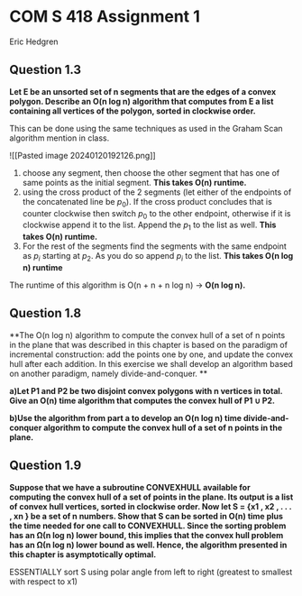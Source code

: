 # COM S 418 Assignment 1
Eric Hedgren

## Question 1.3
**Let E be an unsorted set of n segments that are the edges of a convex 
polygon. Describe an O(n log n) algorithm that computes from E a list 
containing all vertices of the polygon, sorted in clockwise order.**

This can be done using the same techniques as used in the Graham Scan algorithm mention in class. 

![[Pasted image 20240120192126.png]]
1. choose any segment, then choose the other segment that has one of same points as the initial segment. **This takes O(n) runtime.**
2. using the cross product of the 2 segments (let either of the endpoints of the concatenated line be $p_0$). If the cross product concludes that is counter clockwise then switch $p_0$ to the other endpoint, otherwise if it is clockwise append it to the list. Append the $p_1$ to the list as well. **This takes O(n) runtime.**
3. For the rest of the segments find the segments with the same endpoint as $p_i$ starting at $p_2$. As you do so append $p_i$ to the list. **This takes O(n log n) runtime**

The runtime of this algorithm is O(n + n + n log n) $\rightarrow$ **O(n log n).**

## Question 1.8
**The O(n log n) algorithm to compute the convex hull of a set of n points 
in the plane that was described in this chapter is based on the paradigm 
of incremental construction: add the points one by one, and update the 
convex hull after each addition. In this exercise we shall develop an 
algorithm based on another paradigm, namely divide-and-conquer. **

**a)Let P1 and P2 be two disjoint convex polygons with n vertices in total. 
    Give an O(n) time algorithm that computes the convex hull of 
    P1  $\cup$ P2.**




**b)Use the algorithm from part a to develop an O(n log n) time divide-and- 
    conquer algorithm to compute the convex hull of a set of n points in 
    the plane.**



## Question 1.9
**Suppose that we have a subroutine CONVEXHULL available for computing the convex hull of a set of points in the plane. Its output is a list of convex hull vertices, sorted in clockwise order. Now let S = {x1 , x2 , . . . , xn } be a set of n numbers. Show that S can be sorted in O(n) time plus the time needed for one call to CONVEXHULL. Since the sorting problem has an Ω(n log n) lower bound, this implies that the convex hull problem has an Ω(n log n) lower bound as well. Hence, the algorithm presented in this chapter is asymptotically optimal.**

ESSENTIALLY sort S using polar angle from left to right (greatest to smallest with respect to x1)

